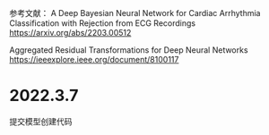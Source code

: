 参考文献：
A Deep Bayesian Neural Network for Cardiac Arrhythmia Classification with Rejection from ECG Recordings https://arxiv.org/abs/2203.00512

Aggregated Residual Transformations for Deep Neural Networks https://ieeexplore.ieee.org/document/8100117
# 2022.3.7
提交模型创建代码
